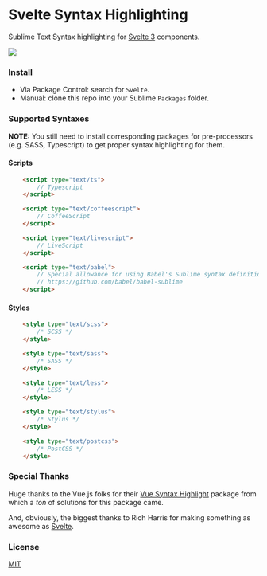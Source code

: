# Svelte Syntax Highlighting

Sublime Text Syntax highlighting for [Svelte 3](https://svelte.dev/) components.

<img src="media/hello-world-3.png">

### Install

- Via Package Control: search for `Svelte`.
- Manual: clone this repo into your Sublime `Packages` folder.

### Supported Syntaxes

**NOTE:** You still need to install corresponding packages for pre-processors (e.g. SASS, Typescript) to get proper syntax highlighting for them.

#### Scripts

```html
    <script type="text/ts">
        // Typescript
    </script>
```
```html
    <script type="text/coffeescript">
        // CoffeeScript
    </script>
```
```html
    <script type="text/livescript">
        // LiveScript
    </script>
```
```html
    <script type="text/babel">
        // Special allowance for using Babel's Sublime syntax definitions package for ES6
        // https://github.com/babel/babel-sublime
    </script>
```

#### Styles

```html
    <style type="text/scss">
        /* SCSS */
    </style>
```

```html
    <style type="text/sass">
        /* SASS */
    </style>
```

```html
    <style type="text/less">
        /* LESS */
    </style>
```

```html
    <style type="text/stylus">
        /* Stylus */
    </style>
```

```html
    <style type="text/postcss">
        /* PostCSS */
    </style>
```

### Special Thanks

Huge thanks to the Vue.js folks for their [Vue Syntax Highlight](https://github.com/vuejs/vue-syntax-highlight/) package from which a *ton* of solutions for this package came.

And, obviously, the biggest thanks to Rich Harris for making something as awesome as [Svelte](https://svelte.dev/).

### License

[MIT](http://opensource.org/licenses/MIT)
